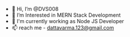 - 👋 Hi, I’m @DVS008
- 👀 I’m Interested in MERN Stack Development
- 🌱 I'm currently working as Node JS Developer
- 📫 reach me - dattavarma.123@gmail.com

<!---
DVS008/DVS008 is a ✨ special ✨ repository because its `README.md` (this file) appears on your GitHub profile.
You can click the Preview link to take a look at your changes.
--->
